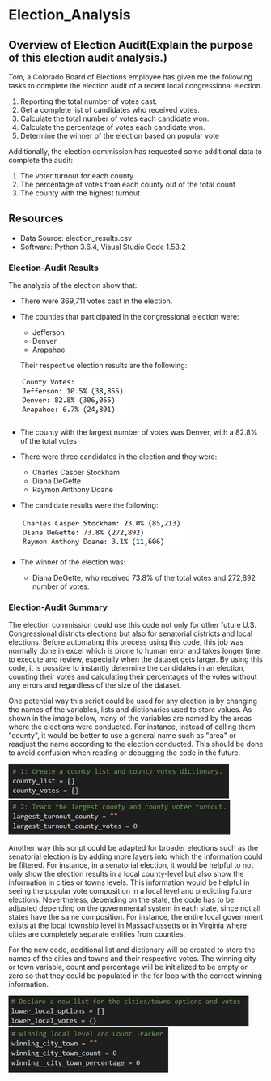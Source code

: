 # Election_Analysis
## Overview of Election Audit(Explain the purpose of this election audit analysis.)
Tom, a Colorado Board of Elections employee has given me the following tasks to complete the election audit of a recent local congressional election.

1. Reporting the total number of votes cast.
2. Get a complete list of candidates who received votes.
3. Calculate the total number of votes each candidate won.
4. Calculate the percentage of votes each candidate won.
5. Determine the winner of the election based on popular vote

Additionally, the election commission has requested some additional data to complete the audit:

1. The voter turnout for each county
2. The percentage of votes from each county out of the total count
3. The county with the highest turnout

## Resources 
- Data Source: election_results.csv
- Software: Python 3.6.4, Visual Studio Code 1.53.2

### Election-Audit Results
The analysis of the election show that:
* There were 369,711 votes cast in the election.
* The counties that participated in the congressional election were:
    - Jefferson
    - Denver
    - Arapahoe 
 
    Their respective election results are the following:

    ![Counties_Election_Results](Counties_Election_Results.PNG)

* The county with the largest number of votes was Denver, with a 82.8% of the total votes
* There were three candidates in the election and they were:
    - Charles Casper Stockham
    - Diana DeGette
    - Raymon Anthony Doane
* The candidate results were the following:
    
    ![Candidates_Election_Results](Candidates_Election_Results.PNG)

* The winner of the election was:
    - Diana DeGette, who received 73.8% of the total votes and 272,892 number of votes. 

### Election-Audit Summary

The election commission could use this code not only for other future U.S. Congressional districts elections but also for senatorial districts and local elections. Before automating this process using this code, this job was normally done in excel which is prone to human error and takes longer time to execute and review, especially when the dataset gets larger. By using this code, it is possible to instantly determine the candidates in an election, counting their votes and calculating their percentages of the votes without any errors and regardless of the size of the dataset.

One potential way this scriot could be used for any election is by changing the names of the variables, lists and dictionaries used to store values. As shown in the image below, many of the variables are named by the areas where the elections were conducted. For instance, instead of calling them "county", it would be better to use a general name such as "area" or readjust the name according to the election conducted. This should be done to avoid confusion when reading or debugging the code in the future. 

![County_List_Dictionary](County_List_Dictionary.PNG)
![Largest_County_List_Dictionary](Largest_County_List_Dictionary.PNG)

Another way this script could be adapted for broader elections such as the senatorial election is by adding more layers into which the information could be filtered. For instance, in a senatorial election, it would be helpful to not only show the election results in a local county-level but also show the information in cities or towns levels. This information would be helpful in seeing the popular vote composition in a local level and predicting future elections. Nevertheless, depending on the state, the code has to be adjusted depending on the governmental system in each state, since not all states have the same composition. For instance, the entire local government exists at the local township level in Massachussetts or in Virginia where cities are completely separate entities from counties. 

For the new code, additional list and dictionary will be created to store the names of the cities and towns and their respective votes. The winning city or town variable, count and percentage will be initialized to be empty or zero so that they could be populated in the for loop with the correct winning information.

![New_Script_Part1](New_Script_Part1.PNG)
![New_Script_Part2](New_Script_Part2.PNG)